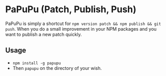# PaPuPu (Patch, Publish, Push)

PaPuPu is simply a shortcut for `npm version patch && npm publish && git push`. When you do a small improvement in your NPM packages and you want to publish a new patch quickly.

## Usage

- `npm install -g papupu`
- Then `papupu` on the directory of your wish.
